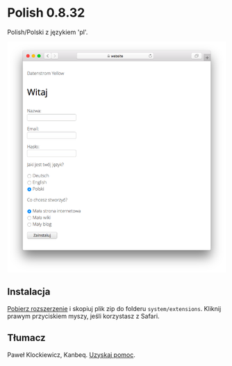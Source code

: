 # Polish 0.8.32

Polish/Polski z językiem 'pl'.

<p align="center"><img src="polish-screenshot.png?raw=true" alt="Screenshot"></p>

## Instalacja

[Pobierz rozszerzenie](https://github.com/datenstrom/yellow-extensions/raw/master/downloads/polish.zip) i skopiuj plik zip do folderu `system/extensions`. Kliknij prawym przyciskiem myszy, jeśli korzystasz z Safari.

## Tłumacz

Paweł Klockiewicz, Kanbeq. [Uzyskaj pomoc](https://datenstrom.se/yellow/help/).
